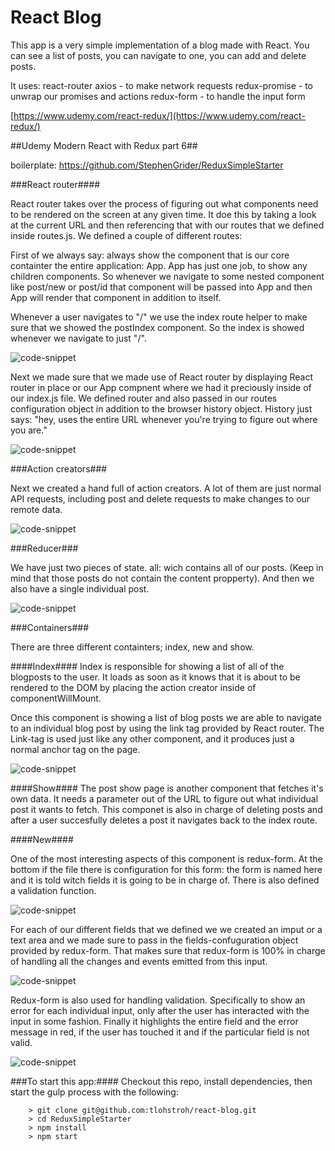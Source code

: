 # React Blog

This app is a very simple implementation of a blog made with React.
You can see a list of posts, you can navigate to one, you can add and delete posts.

It uses:
react-router
axios - to make network requests
redux-promise - to unwrap our promises and actions
redux-form - to handle the input form

[https://www.udemy.com/react-redux/](https://www.udemy.com/react-redux/)

##Udemy Modern React with Redux part 6##

boilerplate: https://github.com/StephenGrider/ReduxSimpleStarter

###React router####

React router takes over the process of figuring out what components need to be rendered on the screen at any given time. It doe this by taking a look at the current URL and then referencing that with our routes that we defined inside routes.js.
We defined a couple of different routes:

First of we always say: always show the component that is our core containter the entire application: App.
App has just one job, to show any children components. So whenever we navigate to some nested component like post/new or post/id that component will be passed into App and then App will render that component in addition to itself.

Whenever a user navigates to "/" we use the index route helper to make sure that we showed the postIndex component. So  the index is showed whenever we navigate to just "/".

![code-snippet](http://res.cloudinary.com/ddpouudhk/image/upload/v1486213806/Schermafbeelding_2017-02-03_om_21.41.45_x2xrvo.png)

Next we made sure that we made use of React router by displaying React router in place or our App compnent where we had it preciously inside of our index.js file.
We defined router and also passed in our routes configuration object in addition to the browser history object. History just says: "hey, uses the entire URL whenever you're trying to figure out where you are."

![code-snippet](http://res.cloudinary.com/ddpouudhk/image/upload/v1486213814/Schermafbeelding_2017-02-03_om_21.46.08_eywxmh.png)

###Action creators###

Next we created a hand full of action creators. A lot of them are just normal API requests, including post and delete requests to make changes to our remote data.

![code-snippet](http://res.cloudinary.com/ddpouudhk/image/upload/v1486213819/Schermafbeelding_2017-02-03_om_21.55.22_fpxdyw.png)

###Reducer###

We have just two pieces of state. all: wich contains all of our posts. (Keep in mind that those posts do not contain the content propperty). And then we also have a single individual post.

![code-snippet](http://res.cloudinary.com/ddpouudhk/image/upload/v1486213813/Schermafbeelding_2017-02-03_om_22.03.17_zlwvef.png)

###Containers###

There are three different containters; index, new and show.

####Index####
Index is responsible for showing a list of all of the blogposts to the user. It loads as soon as it knows that it is about to be rendered to the DOM by placing the action creator inside of componentWillMount.

Once this component is showing a list of blog posts we are able to navigate to an individual blog post by using the link tag provided by React router. The Link-tag is used just like any other component, and it produces just a normal anchor tag on the page.

![code-snippet](http://res.cloudinary.com/ddpouudhk/image/upload/v1486213817/Schermafbeelding_2017-02-03_om_22.08.50_fjyoqk.png)

####Show####
The post show page is another component that fetches it's own data. It needs a parameter out of the URL to figure out what individual post it wants to fetch. This componet is also in charge of deleting posts and after a user succesfully deletes a post it navigates back to the index route.

####New####

One of the most interesting aspects of this component is redux-form. At the bottom if the file there is configuration for this form: the form is named here and it is told witch fields it is going to be in charge of. There is also defined a validation function.

![code-snippet](http://res.cloudinary.com/ddpouudhk/image/upload/v1486213805/Schermafbeelding_2017-02-04_om_13.53.47_mgme8o.png)

For each of our different fields that we defined we we created an imput or a text area and we made sure to pass in the fields-confuguration object provided by redux-form. That makes sure that redux-form is 100% in charge of handling all the changes and events emitted from this input.

![code-snippet](http://res.cloudinary.com/ddpouudhk/image/upload/v1486213803/Schermafbeelding_2017-02-04_om_13.56.05_pxvo04.png)

Redux-form is also used for handling validation. Specifically to show an error for each individual input, only after the user has interacted with the input in some fashion.
Finally it highlights the entire field and the error message in red, if the user has touched it and if the particular field is not valid.

![code-snippet](http://res.cloudinary.com/ddpouudhk/image/upload/v1486213810/Schermafbeelding_2017-02-04_om_14.00.07_q3v78p.png)



###To start this app:####
Checkout this repo, install dependencies, then start the gulp process with the following:

```
	> git clone git@github.com:tlohstroh/react-blog.git
	> cd ReduxSimpleStarter
	> npm install
	> npm start
```
